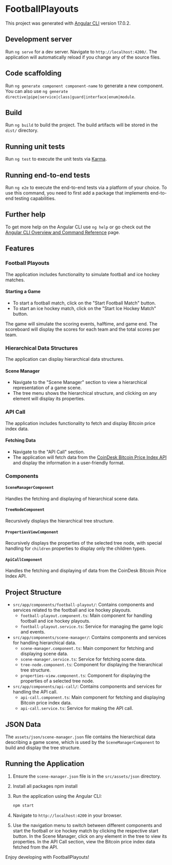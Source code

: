 # FootballPlayouts

This project was generated with [Angular CLI](https://github.com/angular/angular-cli) version 17.0.2.

## Development server

Run `ng serve` for a dev server. Navigate to `http://localhost:4200/`. The application will automatically reload if you change any of the source files.

## Code scaffolding

Run `ng generate component component-name` to generate a new component. You can also use `ng generate directive|pipe|service|class|guard|interface|enum|module`.

## Build

Run `ng build` to build the project. The build artifacts will be stored in the `dist/` directory.

## Running unit tests

Run `ng test` to execute the unit tests via [Karma](https://karma-runner.github.io).

## Running end-to-end tests

Run `ng e2e` to execute the end-to-end tests via a platform of your choice. To use this command, you need to first add a package that implements end-to-end testing capabilities.

## Further help

To get more help on the Angular CLI use `ng help` or go check out the [Angular CLI Overview and Command Reference](https://angular.io/cli) page.

## Features

### Football Playouts

The application includes functionality to simulate football and ice hockey matches. 

#### Starting a Game

- To start a football match, click on the "Start Football Match" button.
- To start an ice hockey match, click on the "Start Ice Hockey Match" button.

The game will simulate the scoring events, halftime, and game end. The scoreboard will display the scores for each team and the total scores per team.

### Hierarchical Data Structures

The application can display hierarchical data structures. 

#### Scene Manager

- Navigate to the "Scene Manager" section to view a hierarchical representation of a game scene.
- The tree menu shows the hierarchical structure, and clicking on any element will display its properties.

### API Call

The application includes functionality to fetch and display Bitcoin price index data.

#### Fetching Data

- Navigate to the "API Call" section.
- The application will fetch data from the [CoinDesk Bitcoin Price Index API](https://api.coindesk.com/v1/bpi/currentprice.json) and display the information in a user-friendly format.

### Components

#### `SceneManagerComponent`

Handles the fetching and displaying of hierarchical scene data.

#### `TreeNodeComponent`

Recursively displays the hierarchical tree structure.

#### `PropertiesViewComponent`

Recursively displays the properties of the selected tree node, with special handling for `children` properties to display only the children types.

#### `ApiCallComponent`

Handles the fetching and displaying of data from the CoinDesk Bitcoin Price Index API.

## Project Structure

- `src/app/components/football-playout/`: Contains components and services related to the football and ice hockey playouts.
  - `football-playout.component.ts`: Main component for handling football and ice hockey playouts.
  - `football-playout.service.ts`: Service for managing the game logic and events.
- `src/app/components/scene-manager/`: Contains components and services for handling hierarchical data.
  - `scene-manager.component.ts`: Main component for fetching and displaying scene data.
  - `scene-manager.service.ts`: Service for fetching scene data.
  - `tree-node.component.ts`: Component for displaying the hierarchical tree structure.
  - `properties-view.component.ts`: Component for displaying the properties of a selected tree node.
- `src/app/components/api-call/`: Contains components and services for handling the API call.
  - `api-call.component.ts`: Main component for fetching and displaying Bitcoin price index data.
  - `api-call.service.ts`: Service for making the API call.

## JSON Data

The `assets/json/scene-manager.json` file contains the hierarchical data describing a game scene, which is used by the `SceneManagerComponent` to build and display the tree structure.

## Running the Application

1. Ensure the `scene-manager.json` file is in the `src/assets/json` directory.
2. Install all packages npm install

3. Run the application using the Angular CLI:
    ```bash
    npm start
    ```

4. Navigate to `http://localhost:4200` in your browser.

5. Use the navigation menu to switch between different components and start the football or ice hockey match by clicking the respective start button. In the Scene Manager, click on any element in the tree to view its properties. In the API Call section, view the Bitcoin price index data fetched from the API.

Enjoy developing with FootballPlayouts!

